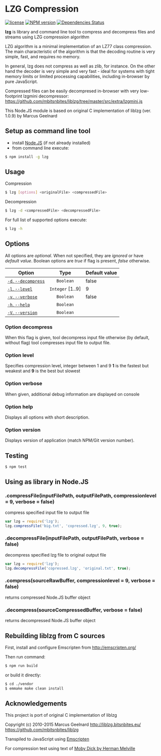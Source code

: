 # LZG Compression

[![license](https://img.shields.io/github/license/dlvoy/lzg.svg)](https://github.com/dlvoy/lzg/blob/master/LICENSE)
[![NPM version](http://img.shields.io/npm/v/lzg.svg?style=flat)](https://www.npmjs.com/package/lzg)
[![Dependencies Status](http://img.shields.io/david/dlvoy/lzg.svg?style=flat)](https://david-dm.org/dlvoy/lzg)

**lzg** is library and command line tool to compress and decompress files and streams using LZG compression algorithm

LZG algorithm is a minimal implementation of an LZ77 class compression. The main characteristic of the algorithm is that the decoding routine is very simple, fast, and requires no memory.

In general, lzg does not compress as well as zlib, for instance. On the other hand the decoder is very simple and very fast - ideal for systems with tight memory limits or limited processing capabilities, including in-browser by pure JavaScript.

Compressed files can be easily decompresed in-browser with very low-footprint lzgmini decompressor:
https://github.com/mbitsnbites/liblzg/tree/master/src/extra/lzgmini.js

This Node.JS module is based on original C implementation of liblzg (ver. 1.0.9) by Marcus Geelnard

## Setup as command line tool

* install [Node.JS](https://nodejs.org) (if not already installed)
* from command line execute:

```sh
$ npm install -g lzg 
``` 

## Usage

Compression 
```sh
$ lzg [options] <originalFile> <compressedFile>
``` 

Decompression 
```sh
$ lzg -d <compressedFile> <decompressedFile>
``` 

For full list of supported options execute:
```sh
$ lzg -h
``` 

## Options

All options are *optional*. When not specified, they are *ignored* or have *default value*.
Boolean options are *true* if flag is present, *false* otherwise.

Option                                     | Type            | Default value
---                                        | :---:           | ---       
[`-d`, `--decompress`](#option-decompress) | `Boolean`       | false
[`-l`, `--level`](#option-level)           | `Integer` [1..9]| 9
[`-v`, `--verbose`](#option-verbose)       | `Boolean`       | false
[`-h`, `--help`](#option-help)             | `Boolean`       |
[`-V`, `--version`](#option-version)       | `Boolean`       |

### Option decompress

When this flag is given, tool decompress input file
otherwise (by default, without flag) tool compresses input file to output file.

### Option level

Specifies compression level, integer between 1 and 9
**1** is the fastest but weakest and **9** is the best but slowest

### Option verbose

When given, additional debug information are displayed on console

### Option help

Displays all options with short description.

### Option version

Displays version of application (match NPM/Git version number).

## Testing

```sh
$ npm test
``` 

## Using as library in Node.JS

### .compressFile(inputFilePath, outputFilePath, compressionlevel = 9, verbose = false)

compress specified input file to output file

```js
var lzg = require('lzg');
lzg.compressFile('big.txt', 'copressed.lzg', 9, true);
```

### .decompressFile(inputFilePath, outputFilePath, verbose = false)

decompress specified lzg file to original output file

```js
var lzg = require('lzg');
lzg.decompressFile('copressed.lzg', 'original.txt', true);
```

### .compress(sourceRawBuffer, compressionlevel = 9, verbose = false)

returns compressed Node.JS buffer object

### .decompress(sourceCompressedBuffer, verbose = false)

returns decompressed Node.JS buffer object

## Rebuilding liblzg from C sources

First, install and configure Emscripten from http://emscripten.org/

Then run command:
```sh
$ npm run build
``` 

or build it directly:

```sh
$ cd ./vendor
$ emmake make clean install
``` 

## Acknowledgements

This project is port of original C implementation of liblzg

Copyright (c) 2010-2015 Marcus Geelnard
http://liblzg.bitsnbites.eu/
https://github.com/mbitsnbites/liblzg

Transpiled to JavaScript using [Emscripten](http://emscripten.org/)

For compression test using text of [Moby Dick by Herman Melville](https://archive.org/details/mobydickorwhale01melvuoft)